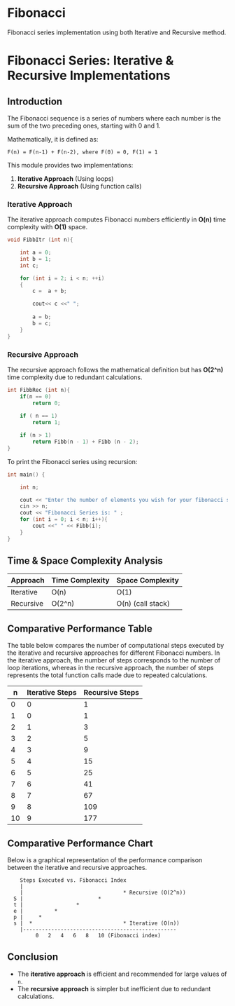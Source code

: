 # Fibonacci
Fibonacci series implementation using both Iterative and Recursive method.

# Fibonacci Series: Iterative & Recursive Implementations

## Introduction

The Fibonacci sequence is a series of numbers where each number is the sum of the two preceding ones, starting with 0 and 1.

Mathematically, it is defined as:

```
F(n) = F(n-1) + F(n-2), where F(0) = 0, F(1) = 1
```

This module provides two implementations:

1. **Iterative Approach** (Using loops)
2. **Recursive Approach** (Using function calls)

### Iterative Approach

The iterative approach computes Fibonacci numbers efficiently in **O(n)** time complexity with **O(1)** space.

```cpp
void FibbItr (int n){

    int a = 0;
    int b = 1;
    int c;

    for (int i = 2; i < n; ++i)
    {
        c =  a + b;

        cout<< c <<" ";
        
        a = b;
        b = c;
    }
}
```

### Recursive Approach

The recursive approach follows the mathematical definition but has **O(2^n)** time complexity due to redundant calculations.

```cpp
int FibbRec (int n){
    if(n == 0)
        return 0;
    
    if ( n == 1)
        return 1;

    if (n > 1)
        return Fibb(n - 1) + Fibb (n - 2);
}
```

To print the Fibonacci series using recursion:

```cpp
int main() {

    int n;

    cout << "Enter the number of elements you wish for your fibonacci series" << endl;
    cin >> n;
    cout << "Fibonacci Series is: " ;
    for (int i = 0; i < n; i++){
        cout <<" " << Fibb(i);
    }
}
```

## Time & Space Complexity Analysis

| Approach  | Time Complexity | Space Complexity  |
| --------- | --------------- | ----------------- |
| Iterative | O(n)            | O(1)              |
| Recursive | O(2^n)          | O(n) (call stack) |

## Comparative Performance Table

The table below compares the number of computational steps executed by the iterative and recursive approaches for different Fibonacci numbers. In the iterative approach, the number of steps corresponds to the number of loop iterations, whereas in the recursive approach, the number of steps represents the total function calls made due to repeated calculations.

| n  | Iterative Steps | Recursive Steps |
| -- | --------------- | --------------- |
| 0  | 0               | 1               |
| 1  | 0               | 1               |
| 2  | 1               | 3               |
| 3  | 2               | 5               |
| 4  | 3               | 9               |
| 5  | 4               | 15              |
| 6  | 5               | 25              |
| 7  | 6               | 41              |
| 8  | 7               | 67              |
| 9  | 8               | 109             |
| 10 | 9               | 177             |

## Comparative Performance Chart

Below is a graphical representation of the performance comparison between the iterative and recursive approaches.

```text
    Steps Executed vs. Fibonacci Index
    |
    |                                * Recursive (O(2^n))
  S |                        *
  t |                 *
  e |          *
  p |     *
  s |  *                             * Iterative (O(n))
    |-------------------------------------------------
         0   2   4   6   8   10 (Fibonacci index)
```

## Conclusion

- The **iterative approach** is efficient and recommended for large values of `n`.
- The **recursive approach** is simpler but inefficient due to redundant calculations.

